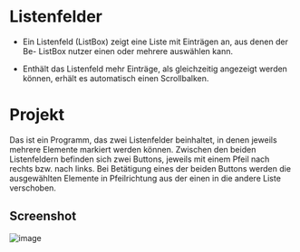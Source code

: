 # Listenfelder

- Ein Listenfeld (ListBox) zeigt eine Liste mit Einträgen an, aus denen der Be- ListBox nutzer einen oder mehrere auswählen kann.

- Enthält das Listenfeld mehr Einträge, als gleichzeitig angezeigt werden können, erhält es automatisch einen Scrollbalken.

# Projekt

Das ist ein Programm, das zwei Listenfelder beinhaltet, in denen jeweils mehrere Elemente markiert werden können. Zwischen den beiden Listenfeldern befinden sich zwei Buttons, jeweils mit einem Pfeil nach rechts bzw. nach links. Bei Betätigung eines der beiden Buttons werden die ausgewählten Elemente in Pfeilrichtung aus der
einen in die andere Liste verschoben.

## Screenshot

![image](https://user-images.githubusercontent.com/110610894/189149544-09331137-c20e-4c88-8320-5c49694e7292.png)
